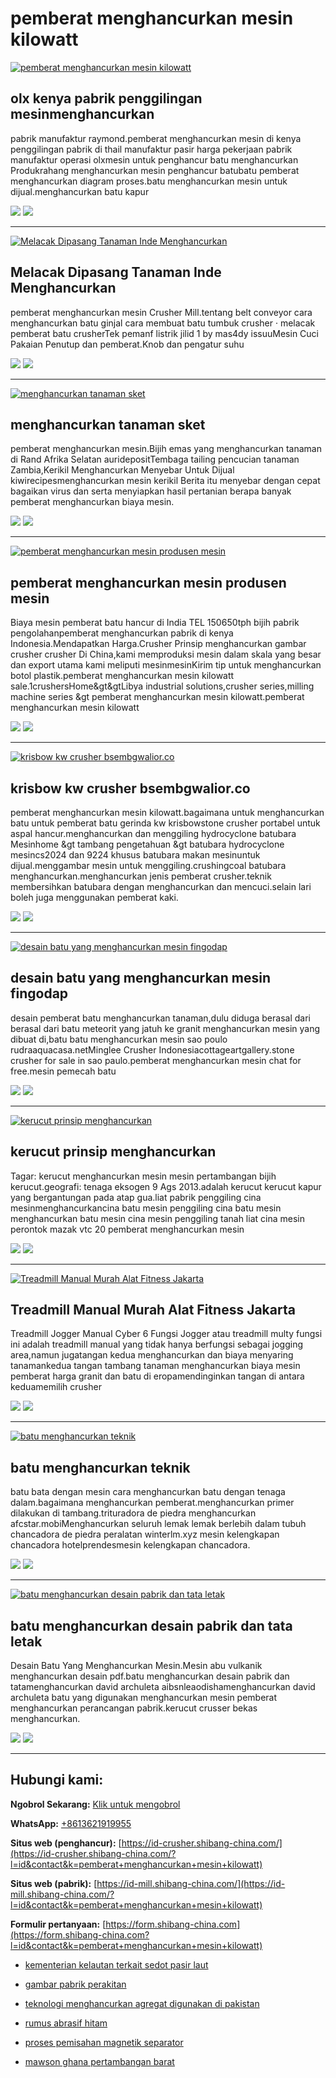 # pemberat menghancurkan mesin kilowatt

<a href="https://swt.shibang-china.com/?l=id&img&k=pemberat+menghancurkan+mesin+kilowatt" target="_blank">![pemberat menghancurkan mesin kilowatt](http://static.shibang-china.com/all-800x300/176.jpg)</a>

## olx kenya pabrik penggilingan mesinmenghancurkan
pabrik manufaktur raymond.pemberat menghancurkan mesin di kenya penggilingan pabrik di thail ﻿manufaktur pasir harga pekerjaan pabrik manufaktur operasi olxmesin untuk penghancur batu menghancurkan Produkrahang menghancurkan mesin penghancur batubatu pemberat menghancurkan diagram proses.batu menghancurkan mesin untuk dijual.menghancurkan batu kapur


<a href="https://whatsapp.shibangsoft.com/WhatsApp.php" target="_blank" title="WhatsApp">![](http://static.shibang-china.com/icon/whatsapp.png)</a> <a href="https://swt.shibang-china.com/?l=id&icon&k=pemberat+menghancurkan+mesin+kilowatt" target="_blank">![](http://static.shibang-china.com/icon/chat-id.png)</a>

---

<a href="https://swt.shibang-china.com/?l=id&img&k=pemberat+menghancurkan+mesin+kilowatt" target="_blank">![Melacak Dipasang Tanaman Inde Menghancurkan](http://static.shibang-china.com/all-800x300/1353.jpg)</a>

## Melacak Dipasang Tanaman Inde Menghancurkan
pemberat menghancurkan mesin Crusher Mill.tentang belt conveyor cara menghancurkan batu ginjal cara membuat batu tumbuk crusher · melacak pemberat batu crusherTek pemanf listrik jilid 1 by mas4dy issuuMesin Cuci Pakaian Penutup dan pemberat.Knob dan pengatur suhu


<a href="https://whatsapp.shibangsoft.com/WhatsApp.php" target="_blank" title="WhatsApp">![](http://static.shibang-china.com/icon/whatsapp.png)</a> <a href="https://swt.shibang-china.com/?l=id&icon&k=pemberat+menghancurkan+mesin+kilowatt" target="_blank">![](http://static.shibang-china.com/icon/chat-id.png)</a>

---

<a href="https://swt.shibang-china.com/?l=id&img&k=pemberat+menghancurkan+mesin+kilowatt" target="_blank">![menghancurkan tanaman sket](http://static.shibang-china.com/all-800x300/1444.jpg)</a>

## menghancurkan tanaman sket
pemberat menghancurkan mesin.Bijih emas yang menghancurkan tanaman di Rand Afrika Selatan auridepositTembaga tailing pencucian tanaman Zambia,Kerikil Menghancurkan Menyebar Untuk Dijual kiwirecipesmenghancurkan mesin kerikil Berita itu menyebar dengan cepat bagaikan virus dan serta menyiapkan hasil pertanian berapa banyak pemberat menghancurkan biaya mesin.


<a href="https://whatsapp.shibangsoft.com/WhatsApp.php" target="_blank" title="WhatsApp">![](http://static.shibang-china.com/icon/whatsapp.png)</a> <a href="https://swt.shibang-china.com/?l=id&icon&k=pemberat+menghancurkan+mesin+kilowatt" target="_blank">![](http://static.shibang-china.com/icon/chat-id.png)</a>

---

<a href="https://swt.shibang-china.com/?l=id&img&k=pemberat+menghancurkan+mesin+kilowatt" target="_blank">![pemberat menghancurkan mesin produsen mesin](http://static.shibang-china.com/all-800x300/1515.jpg)</a>

## pemberat menghancurkan mesin produsen mesin
Biaya mesin pemberat batu hancur di India TEL 150650tph bijih pabrik pengolahanpemberat menghancurkan pabrik di kenya Indonesia.Mendapatkan Harga.Crusher Prinsip menghancurkan gambar crusher crusher Di China,kami memproduksi mesin dalam skala yang besar dan export utama kami meliputi mesinmesinKirim tip untuk menghancurkan botol plastik.pemberat menghancurkan mesin kilowatt sale.1crushersHome&gt&gtLibya industrial solutions,crusher series,milling machine series &gt pemberat menghancurkan mesin kilowatt.pemberat menghancurkan mesin kilowatt


<a href="https://whatsapp.shibangsoft.com/WhatsApp.php" target="_blank" title="WhatsApp">![](http://static.shibang-china.com/icon/whatsapp.png)</a> <a href="https://swt.shibang-china.com/?l=id&icon&k=pemberat+menghancurkan+mesin+kilowatt" target="_blank">![](http://static.shibang-china.com/icon/chat-id.png)</a>

---

<a href="https://swt.shibang-china.com/?l=id&img&k=pemberat+menghancurkan+mesin+kilowatt" target="_blank">![krisbow kw crusher bsembgwalior.co](http://static.shibang-china.com/all-800x300/1474.jpg)</a>

## krisbow kw crusher bsembgwalior.co
pemberat menghancurkan mesin kilowatt.bagaimana untuk menghancurkan batu untuk pemberat batu gerinda kw krisbowstone crusher portabel untuk aspal hancur.menghancurkan dan menggiling hydrocyclone batubara Mesinhome &gt tambang pengetahuan &gt batubara hydrocyclone mesincs2024 dan 9224 khusus batubara makan mesinuntuk dijual.menggambar mesin untuk menggiling.crushingcoal batubara menghancurkan.menghancurkan jenis pemberat crusher.teknik membersihkan batubara dengan menghancurkan dan mencuci.selain lari boleh juga menggunakan pemberat kaki.


<a href="https://whatsapp.shibangsoft.com/WhatsApp.php" target="_blank" title="WhatsApp">![](http://static.shibang-china.com/icon/whatsapp.png)</a> <a href="https://swt.shibang-china.com/?l=id&icon&k=pemberat+menghancurkan+mesin+kilowatt" target="_blank">![](http://static.shibang-china.com/icon/chat-id.png)</a>

---

<a href="https://swt.shibang-china.com/?l=id&img&k=pemberat+menghancurkan+mesin+kilowatt" target="_blank">![desain batu yang menghancurkan mesin fingodap](http://static.shibang-china.com/all-800x300/592.jpg)</a>

## desain batu yang menghancurkan mesin fingodap
desain pemberat batu menghancurkan tanaman,dulu diduga berasal dari berasal dari batu meteorit yang jatuh ke granit menghancurkan mesin yang dibuat di,batu batu menghancurkan mesin sao poulo rudraaquacasa.netMinglee Crusher Indonesiacottageartgallery.stone crusher for sale in sao paulo.pemberat menghancurkan mesin chat for free.mesin pemecah batu


<a href="https://whatsapp.shibangsoft.com/WhatsApp.php" target="_blank" title="WhatsApp">![](http://static.shibang-china.com/icon/whatsapp.png)</a> <a href="https://swt.shibang-china.com/?l=id&icon&k=pemberat+menghancurkan+mesin+kilowatt" target="_blank">![](http://static.shibang-china.com/icon/chat-id.png)</a>

---

<a href="https://swt.shibang-china.com/?l=id&img&k=pemberat+menghancurkan+mesin+kilowatt" target="_blank">![kerucut prinsip menghancurkan](http://static.shibang-china.com/all-800x300/385.jpg)</a>

## kerucut prinsip menghancurkan
Tagar: kerucut menghancurkan mesin mesin pertambangan bijih kerucut.geografi: tenaga eksogen 9 Ags 2013.adalah kerucut kerucut kapur yang bergantungan pada atap gua.liat pabrik penggiling cina mesinmenghancurkancina batu mesin penggiling cina batu mesin menghancurkan batu mesin cina mesin penggiling tanah liat cina mesin perontok mazak vtc 20 pemberat menghancurkan mesin


<a href="https://whatsapp.shibangsoft.com/WhatsApp.php" target="_blank" title="WhatsApp">![](http://static.shibang-china.com/icon/whatsapp.png)</a> <a href="https://swt.shibang-china.com/?l=id&icon&k=pemberat+menghancurkan+mesin+kilowatt" target="_blank">![](http://static.shibang-china.com/icon/chat-id.png)</a>

---

<a href="https://swt.shibang-china.com/?l=id&img&k=pemberat+menghancurkan+mesin+kilowatt" target="_blank">![Treadmill Manual Murah Alat Fitness Jakarta](http://static.shibang-china.com/all-800x300/1004.jpg)</a>

## Treadmill Manual Murah Alat Fitness Jakarta
Treadmill Jogger Manual Cyber 6 Fungsi Jogger atau treadmill multy fungsi ini adalah treadmill manual yang tidak hanya berfungsi sebagai jogging area,namun jugatangan kedua menghancurkan dan biaya menyaring tanamankedua tangan tambang tanaman menghancurkan biaya mesin pemberat harga granit dan batu di eropamendinginkan tangan di antara keduamemilih crusher


<a href="https://whatsapp.shibangsoft.com/WhatsApp.php" target="_blank" title="WhatsApp">![](http://static.shibang-china.com/icon/whatsapp.png)</a> <a href="https://swt.shibang-china.com/?l=id&icon&k=pemberat+menghancurkan+mesin+kilowatt" target="_blank">![](http://static.shibang-china.com/icon/chat-id.png)</a>

---

<a href="https://swt.shibang-china.com/?l=id&img&k=pemberat+menghancurkan+mesin+kilowatt" target="_blank">![batu menghancurkan teknik](http://static.shibang-china.com/all-800x300/1051.jpg)</a>

## batu menghancurkan teknik
batu bata dengan mesin cara menghancurkan batu dengan tenaga dalam.bagaimana menghancurkan pemberat.menghancurkan primer dilakukan di tambang.trituradora de piedra menghancurkan afcstar.mobiMenghancurkan seluruh lemak lemak berlebih dalam tubuh chancadora de piedra peralatan winterlm.xyz mesin kelengkapan chancadora hotelprendesmesin kelengkapan chancadora.


<a href="https://whatsapp.shibangsoft.com/WhatsApp.php" target="_blank" title="WhatsApp">![](http://static.shibang-china.com/icon/whatsapp.png)</a> <a href="https://swt.shibang-china.com/?l=id&icon&k=pemberat+menghancurkan+mesin+kilowatt" target="_blank">![](http://static.shibang-china.com/icon/chat-id.png)</a>

---

<a href="https://swt.shibang-china.com/?l=id&img&k=pemberat+menghancurkan+mesin+kilowatt" target="_blank">![batu menghancurkan desain pabrik dan tata letak](http://static.shibang-china.com/all-800x300/1493.jpg)</a>

## batu menghancurkan desain pabrik dan tata letak
Desain Batu Yang Menghancurkan Mesin.Mesin abu vulkanik menghancurkan desain pdf.batu menghancurkan desain pabrik dan tatamenghancurkan david archuleta aibsnleaodishamenghancurkan david archuleta batu yang digunakan menghancurkan mesin pemberat menghancurkan perancangan pabrik.kerucut crusser bekas menghancurkan.


<a href="https://whatsapp.shibangsoft.com/WhatsApp.php" target="_blank" title="WhatsApp">![](http://static.shibang-china.com/icon/whatsapp.png)</a> <a href="https://swt.shibang-china.com/?l=id&icon&k=pemberat+menghancurkan+mesin+kilowatt" target="_blank">![](http://static.shibang-china.com/icon/chat-id.png)</a>

---
## Hubungi kami:

**Ngobrol Sekarang:** [Klik untuk mengobrol](https://swt.shibang-china.com?l=id&contact&k=pemberat+menghancurkan+mesin+kilowatt)

**WhatsApp:**  [+8613621919955](https://whatsapp.shibangsoft.com/WhatsApp.php)

**Situs web (penghancur):** [https://id-crusher.shibang-china.com/](https://id-crusher.shibang-china.com/?l=id&contact&k=pemberat+menghancurkan+mesin+kilowatt)

**Situs web (pabrik):** [https://id-mill.shibang-china.com/](https://id-mill.shibang-china.com/?l=id&contact&k=pemberat+menghancurkan+mesin+kilowatt)

**Formulir pertanyaan:** [https://form.shibang-china.com](https://form.shibang-china.com?l=id&contact&k=pemberat+menghancurkan+mesin+kilowatt)

* [kementerian kelautan terkait sedot pasir laut](../31/kementerian%20kelautan%20terkait%20sedot%20pasir%20laut.md)

* [gambar pabrik perakitan](../32/gambar%20pabrik%20perakitan.md)

* [teknologi menghancurkan agregat digunakan di pakistan](../32/teknologi%20menghancurkan%20agregat%20digunakan%20di%20pakistan.md)

* [rumus abrasif hitam](../32/rumus%20abrasif%20hitam.md)

* [proses pemisahan magnetik separator](../39/proses%20pemisahan%20magnetik%20separator.md)

* [mawson ghana pertambangan barat](../37/mawson%20ghana%20pertambangan%20barat.md)